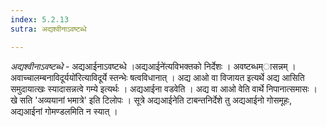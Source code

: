 ```yaml
---
index: 5.2.13
sutra: अद्यश्वीनाऽवष्टब्धे

---
```

_अद्यश्वीनाऽवष्टब्धे_ - अद्यआईनाऽवष्टब्धे ।अद्यआईने॑त्यविभक्तको निर्देशः । अवष्टब्धम्ासन्नम् ।अवाच्चालम्बनाविदूर्ययो॑रित्याविदूर्ये स्तन्भेः षत्वविधानात् । अद्य आओ वा विजायत इत्यर्थे अद्य आसिति समुदायात्खः स्यादासन्नत्वे गम्ये इत्यर्थः । अद्यआईना वडवेति । अद्य वा आओ वेति वार्थे निपानात्समासः । खे सति 'अव्ययानां भमात्रे' इति टिलोपः । सूत्रे अद्यआईनेति टाबन्तनिर्देशे तु अद्यआईनो गोसमूहः, अद्यआईनां गोमण्डलमिति न स्यात् । 